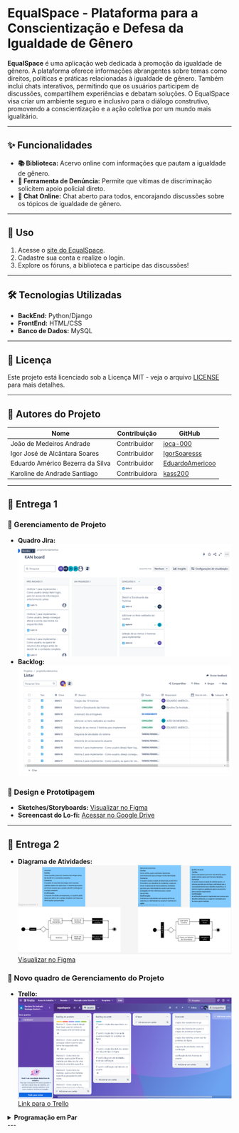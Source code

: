 # EqualSpace - Plataforma para a Conscientização e Defesa da Igualdade de Gênero

**EqualSpace** é uma aplicação web dedicada à promoção da igualdade de gênero. A plataforma oferece informações abrangentes sobre temas como direitos, políticas e práticas relacionadas à igualdade de gênero. Também inclui chats interativos, permitindo que os usuários participem de discussões, compartilhem experiências e debatam soluções. O EqualSpace visa criar um ambiente seguro e inclusivo para o diálogo construtivo, promovendo a conscientização e a ação coletiva por um mundo mais igualitário.

---

## ✨ Funcionalidades

- **📚 Biblioteca:** Acervo online com informações que pautam a igualdade de gênero.
- **🚨 Ferramenta de Denúncia:** Permite que vítimas de discriminação solicitem apoio policial direto.
- **💬 Chat Online:** Chat aberto para todos, encorajando discussões sobre os tópicos de igualdade de gênero.

---

## 🚀 Uso

1. Acesse o [site do EqualSpace](#).
2. Cadastre sua conta e realize o login.
3. Explore os fóruns, a biblioteca e participe das discussões!

---

## 🛠️ Tecnologias Utilizadas

- **BackEnd:** Python/Django
- **FrontEnd:** HTML/CSS
- **Banco de Dados:** MySQL

---

## 📜 Licença

Este projeto está licenciado sob a Licença MIT - veja o arquivo [LICENSE](LICENSE) para mais detalhes.

---

## 👥 Autores do Projeto

| Nome                           | Contribuição   | GitHub                                         |
|--------------------------------|----------------|------------------------------------------------|
| João de Medeiros Andrade       | Contribuidor   | [joca-000](https://github.com/joca-000)        |
| Igor José de Alcântara Soares  | Contribuidor   | [IgorSoaresss](https://github.com/IgorSoaresss)|
| Eduardo Américo Bezerra da Silva | Contribuidor | [EduardoAmericoo](https://github.com/EduardoAmericoo) |
| Karoline de Andrade Santiago   | Contribuidora  | [kass200](https://github.com/kass200)          |

---

## 📂 Entrega 1

### 🔄 Gerenciamento de Projeto

- **Quadro Jira:**\
  ![KanBoard](imagens/Kan%20Board%20Jira.png)
- **Backlog:**\
  ![Backlog](imagens/Backlog%20Jira.png)

### 🎨 Design e Prototipagem

- **Sketches/Storyboards:** [Visualizar no Figma](https://www.figma.com/design/ZO84OXh7OwcOCs1hULaQJt/Untitled?node-id=0-1&node-type=CANVAS&t=nfoZZqEfO8grmmnM-0)
- **Screencast do Lo-fi:** [Acessar no Google Drive](https://drive.google.com/drive/folders/0AAQJ6etTcvP9Uk9PVA)

---
## 📂 Entrega 2

- **Diagrama de Atividades:**\
  ![Diagrama](imagens/Diagrama_Atividades.png)\
  [Visualizar no Figma](https://www.figma.com/design/mIlrMwZlRQGVk2sKH0f8dd/Diagrama-de-atividades---Hist%C3%B3ria-3?node-id=0-1&node-type=canvas&t=z12aPCnwxuJEGVA9-0)

### 🔄 Novo quadro de Gerenciamento do Projeto

- **Trello:**\
  ![Trello](imagens/Captura%20de%20tela%202024-10-21%20200420.png)\
  [Link para o Trello](https://trello.com/invite/b/6716a746cd4fb3d536346e89/ATTI93e179592852d1de168cf6e6a03e0842BBBAB2BD/equalspace)

<details>
  <summary><strong>Programação em Par</strong></summary>

  [Acessar Pasta](./programacao_em_par/)

</details>
---
